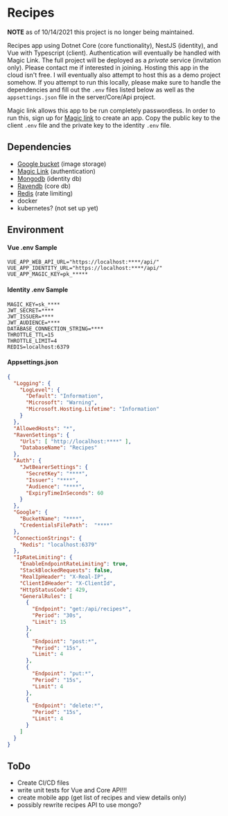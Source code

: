 # Recipes

**NOTE** as of 10/14/2021 this project is no longer being maintained.

Recipes app using Dotnet Core (core functionality), NestJS (identity), and Vue with Typescript (client). Authentication will eventually be handled with Magic Link. The full project will be deployed as a *private* service (invitation only). Please contact me if interested in joining. Hosting this app in the cloud isn't free. I will eventually also attempt to host this as a demo project somehow. If you attempt to run this locally, please make sure to handle the dependencies and fill out the `.env` files listed below as well as the `appsettings.json` file in the server/Core/Api project.

Magic link allows this app to be run completely passwordless. In order to run this, sign up for [Magic link](https://dashboard.magic.link/signup) to create an app. Copy the public key to the client `.env` file and the private key to the identity `.env` file.

## Dependencies

- [Google bucket](https://console.cloud.google.com/storage/browser) (image storage)
- [Magic Link](https://dashboard.magic.link/signup) (authentication)
- [Mongodb](https://www.mongodb.com/cloud/atlas) (identity db)
- [Ravendb](https://ravendb.net/) (core db)
- [Redis](https://hub.docker.com/_/redis) (rate limiting)
- docker
- kubernetes? (not set up yet)

## Environment

#### Vue .env Sample

```.env
VUE_APP_WEB_API_URL="https://localhost:****/api/"
VUE_APP_IDENTITY_URL="https://localhost:****/api/"
VUE_APP_MAGIC_KEY=pk_*****
```

#### Identity .env Sample

```.env
MAGIC_KEY=sk_****
JWT_SECRET=****
JWT_ISSUER=****
JWT_AUDIENCE=****
DATABASE_CONNECTION_STRING=****
THROTTLE_TTL=15
THROTTLE_LIMIT=4
REDIS=localhost:6379
```

#### Appsettings.json

```json
{
  "Logging": {
    "LogLevel": {
      "Default": "Information",
      "Microsoft": "Warning",
      "Microsoft.Hosting.Lifetime": "Information"
    }
  },
  "AllowedHosts": "*",
  "RavenSettings": {
    "Urls": [ "http://localhost:****" ],
    "DatabaseName": "Recipes"
  },
  "Auth": {
    "JwtBearerSettings": {
      "SecretKey": "****",
      "Issuer": "****",
      "Audience": "****",
      "ExpiryTimeInSeconds": 60
    }
  },
  "Google": {
    "BucketName": "****",
    "CredentialsFilePath":  "****"
  },
  "ConnectionStrings": {
    "Redis": "localhost:6379"
  },
  "IpRateLimiting": {
    "EnableEndpointRateLimiting": true,
    "StackBlockedRequests": false,
    "RealIpHeader": "X-Real-IP",
    "ClientIdHeader": "X-ClientId",
    "HttpStatusCode": 429,
    "GeneralRules": [
      {
        "Endpoint": "get:/api/recipes*",
        "Period": "30s",
        "Limit": 15
      },
      {
        "Endpoint": "post:*",
        "Period": "15s",
        "Limit": 4
      },
      {
        "Endpoint": "put:*",
        "Period": "15s",
        "Limit": 4
      },
      {
        "Endpoint": "delete:*",
        "Period": "15s",
        "Limit": 4
      }
    ]
  }
}
```

## ToDo

- Create CI/CD files
- write unit tests for Vue and Core API!!!
- create mobile app (get list of recipes and view details only)
- possibly rewrite recipes API to use mongo?

